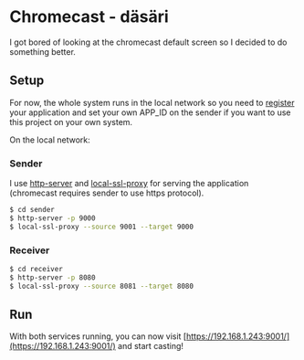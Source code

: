 # Chromecast - däsäri

I got bored of looking at the chromecast default screen so I decided to do something better.

## Setup

For now, the whole system runs in the local network so you need to [register](https://developers.google.com/cast/docs/registration) your application and set your own APP_ID on the sender if you want to use this project on your own system.

On the local network:

### Sender

I use [http-server](https://www.npmjs.com/package/http-server) and [local-ssl-proxy](https://www.npmjs.com/package/local-ssl-proxy) for serving the application (chromecast requires sender to use https protocol).

```bash
$ cd sender
$ http-server -p 9000
$ local-ssl-proxy --source 9001 --target 9000
```

### Receiver

```bash
$ cd receiver
$ http-server -p 8080
$ local-ssl-proxy --source 8081 --target 8080
```


## Run

With both services running, you can now visit [https://192.168.1.243:9001/](https://192.168.1.243:9001/) and start casting!
